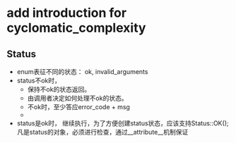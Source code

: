 # add introduction for cyclomatic_complexity




## Status
- enum表征不同的状态： ok, invalid_arguments
- status不ok时，
  - 保持不ok的状态返回。
  - 由调用者决定如何处理不ok的状态。
  - 不ok时，至少答应error_code + msg
  - 
- status是ok时， 继续执行，为了方便创建status状态，应该支持Status::OK();
 凡是status的对象，必须进行检查，通过__attribute__机制保证
